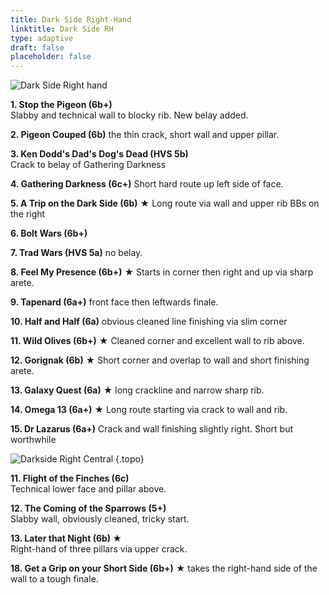 ```yaml
---
title: Dark Side Right-Hand
linktitle: Dark Side RH
type: adaptive
draft: false
placeholder: false
---
```



![Dark Side Right hand](https://www.sportclimbs.uk/img/peak/buxton/hh-darkside-right.jpg "Dark Side Right Hand")


**1. Stop the Pigeon (6b+)**  
Slabby and technical wall to blocky rib. <span class="new">New belay added.</span>

**2. Pigeon Couped (6b)** the thin crack, short wall and upper pillar.

**3. Ken Dodd's Dad's Dog's Dead (HVS 5b)**  
Crack to belay of Gathering Darkness

**4. Gathering Darkness (6c+)** Short hard route up left side of face.

**5. A Trip on the Dark Side (6b)** &starf; Long route via wall and upper rib BBs on the right

**6. Bolt Wars (6b+)**

**7. Trad Wars (HVS 5a)** no belay.

**8. Feel My Presence (6b+)** &starf; Starts in corner then right and up via sharp arete.

**9. Tapenard (6a+)** front face then leftwards finale.

**10. Half and Half (6a)** obvious cleaned line finishing via slim corner

**11. Wild Olives (6b+)** &starf; Cleaned corner and excellent wall to rib above.

**12. Gorignak (6b)** &starf; Short corner and overlap to wall and short finishing arete.

**13. Galaxy Quest (6a)** &starf; long crackline and narrow sharp rib.

**14. Omega 13 (6a+)** &starf; Long route starting via crack to wall and rib.

**15. Dr Lazarus (6a+)** Crack and wall finishing slightly right. Short but worthwhile


![Darkside Right Central](https://sportclimbs.uk/img/peak/buxton/hh-dark-side-right-central.jpg)
{.topo}

**11. Flight of the Finches (6c)**  
Technical lower face and pillar above.

**12. The Coming of the Sparrows (5+)**  
Slabby wall, obviously cleaned, tricky start.

**13. Later that Night (6b) &starf;**  
Right-hand of three pillars via upper crack.




**18. Get a Grip on your Short Side (6b+)** &starf; takes the right-hand side of the wall to a tough finale.


